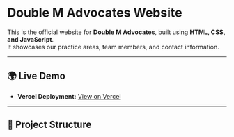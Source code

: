 # Double M Advocates Website

This is the official website for **Double M Advocates**, built using **HTML, CSS, and JavaScript**.  
It showcases our practice areas, team members, and contact information.

---

## 🌍 Live Demo
 
- **Vercel Deployment:** [View on Vercel](https://vercel.com/ciurimike-gmailcoms-projects/w8-doublem/G5k3ENFy5mKWcpndsz5meyqHi3M2)

---

## 📂 Project Structure

